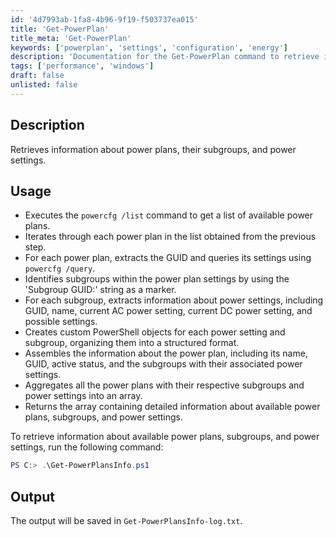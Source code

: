 ```yaml
---
id: '4d7993ab-1fa8-4b96-9f19-f503737ea015'
title: 'Get-PowerPlan'
title_meta: 'Get-PowerPlan'
keywords: ['powerplan', 'settings', 'configuration', 'energy']
description: 'Documentation for the Get-PowerPlan command to retrieve information about power plans, their subgroups, and power settings.'
tags: ['performance', 'windows']
draft: false
unlisted: false
---
```


## Description

Retrieves information about power plans, their subgroups, and power settings.

## Usage

- Executes the `powercfg /list` command to get a list of available power plans.
- Iterates through each power plan in the list obtained from the previous step.
- For each power plan, extracts the GUID and queries its settings using `powercfg /query`.
- Identifies subgroups within the power plan settings by using the 'Subgroup GUID:' string as a marker.
- For each subgroup, extracts information about power settings, including GUID, name, current AC power setting, current DC power setting, and possible settings.
- Creates custom PowerShell objects for each power setting and subgroup, organizing them into a structured format.
- Assembles the information about the power plan, including its name, GUID, active status, and the subgroups with their associated power settings.
- Aggregates all the power plans with their respective subgroups and power settings into an array.
- Returns the array containing detailed information about available power plans, subgroups, and power settings.

To retrieve information about available power plans, subgroups, and power settings, run the following command:

```powershell
PS C:> .\Get-PowerPlansInfo.ps1
```

## Output

The output will be saved in `Get-PowerPlansInfo-log.txt`.



